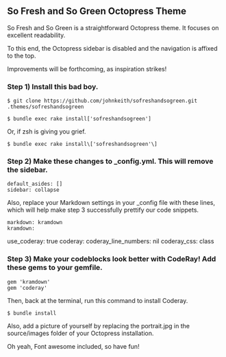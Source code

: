 ## So Fresh and So Green Octopress Theme

So Fresh and So Green is a straightforward Octopress theme. It focuses on excellent readability.  

To this end, the Octopress sidebar is disabled and the navigation is affixed to the top.

Improvements will be forthcoming, as inspiration strikes!

### Step 1) Install this bad boy. 

	$ git clone https://github.com/johnkeith/sofreshandsogreen.git .themes/sofreshandsogreen
		
	$ bundle exec rake install['sofreshandsogreen']

Or, if zsh is giving you grief.
		
	$ bundle exec rake install\['sofreshandsogreen'\]

### Step 2) Make these changes to _config.yml. This will remove the sidebar.

	default_asides: []
	sidebar: collapse

Also, replace your Markdown settings in your _config file with these lines, which will help make step 3 successfully prettify our code snippets.
	
	markdown: kramdown
	kramdown:
  use_coderay: true
  coderay:
    coderay_line_numbers: nil
    coderay_css: class

### Step 3) Make your codeblocks look better with CodeRay! Add these gems to your gemfile.

	gem 'kramdown'
	gem 'coderay'

Then, back at the terminal, run this command to install Coderay.

	$ bundle install

Also, add a picture of yourself by replacing the portrait.jpg in the source/images folder of your Octopress installation. 

Oh yeah, Font awesome included, so have fun!
